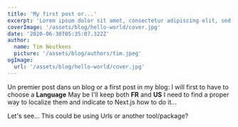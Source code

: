 ```yaml
---
title: 'My first post or...'
excerpt: 'Lorem ipsum dolor sit amet, consectetur adipiscing elit, sed do eiusmod tempor incididunt ut labore et dolore magna aliqua. Praesent elementum facilisis leo vel fringilla est ullamcorper eget. At imperdiet dui accumsan sit amet nulla facilisi morbi tempus.'
coverImage: '/assets/blog/hello-world/cover.jpg'
date: '2020-06-30T05:35:07.322Z'
author:
  name: Tim Neutkens
  picture: '/assets/blog/authors/tim.jpeg'
ogImage:
  url: '/assets/blog/hello-world/cover.jpg'
---
```


Un premier post dans un blog or a first post in my blog: I will first to have to choose a **Language**
May be I'll keep both **FR** and **US**
I need to find a proper way to localize them and indicate to Next.js how to do it...

Let's see...
This could be using Urls or another tool/package?
